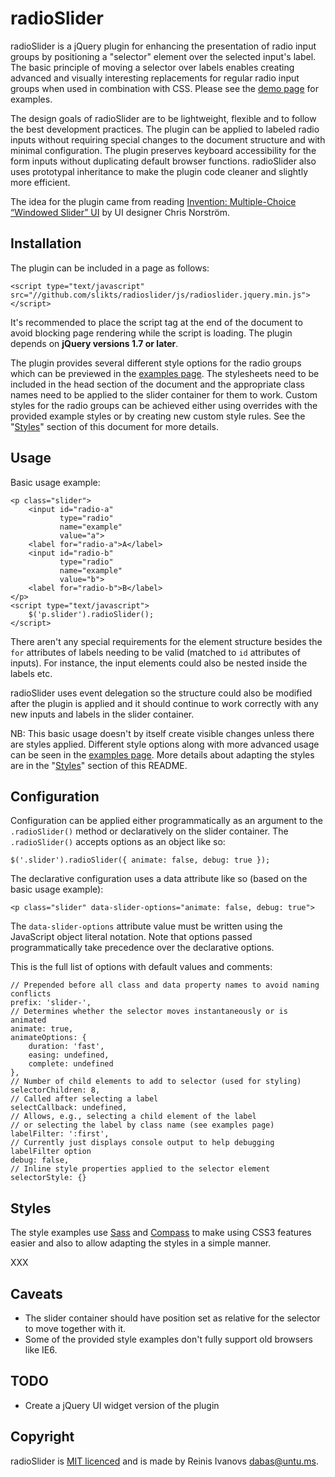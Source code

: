 radioSlider
===========

radioSlider is a jQuery plugin for enhancing the presentation of radio input groups
by positioning a "selector" element over the selected input's label.
The basic principle of moving a selector over labels enables creating advanced
and visually interesting replacements for regular radio input groups when used
in combination with CSS. Please see the [demo page](https://github.com/slikts/radioslider) for examples.

The design goals of radioSlider are to be lightweight, flexible and
to follow the best development practices. The plugin can be applied to labeled
radio inputs without requiring special changes to the document structure and with
minimal configuration. The plugin preserves keyboard accessibility for the
form inputs without duplicating default browser functions. radioSlider also uses
prototypal inheritance to make the plugin code cleaner and slightly more efficient.

The idea for the plugin came from reading [Invention: Multiple-Choice “Windowed Slider” UI](http://www.chrisnorstrom.com/2012/11/invention-multiple-choice-windowed-slider-ui/)
by UI designer Chris Norström.

Installation
------------

The plugin can be included in a page as follows:

    <script type="text/javascript" src="//github.com/slikts/radioslider/js/radioslider.jquery.min.js"></script>

It's recommended to place the script tag at the end of the document to avoid
blocking page rendering while the script is loading. The plugin depends on **jQuery
versions 1.7 or later**.

The plugin provides several different style options for the radio groups
which can be previewed in the [examples page](https://github.com/slikts/radioslider).
The stylesheets need to be included in the head section of the document and the appropriate class names need to
be applied to the slider container for them to work. Custom styles for the
radio groups can be achieved either using overrides with the provided
example styles or by creating new custom style rules. See the "[Styles](#styles)" section
of this document for more details.

Usage
-----

Basic usage example:

    <p class="slider">
        <input id="radio-a"
               type="radio"
               name="example"
               value="a">
        <label for="radio-a">A</label>
        <input id="radio-b"
               type="radio"
               name="example"
               value="b">
        <label for="radio-b">B</label>
    </p>
    <script type="text/javascript">
        $('p.slider').radioSlider();
    </script>

There aren't any special requirements for the element structure besides
the `for` attributes of labels needing to be valid (matched to `id` attributes of
inputs). For instance, the input elements could also be nested inside the labels etc.

radioSlider uses event delegation so the structure could also be modified after
the plugin is applied and it should continue to work correctly with any
new inputs and labels in the slider container.

NB: This basic usage doesn't by itself create visible changes unless there are
styles applied. Different style options along with more advanced usage can
be seen in the [examples page](https://github.com/slikts/radioslider).
More details about adapting the styles are in the "[Styles](#styles)" section of this README.

Configuration
-------------

Configuration can be applied either programmatically as an argument to the `.radioSlider()`
method or declaratively on the slider container. The `.radioSlider()` accepts options as
an object like so:

    $('.slider').radioSlider({ animate: false, debug: true });

The declarative configuration uses a data attribute like so (based on the basic usage example):

    <p class="slider" data-slider-options="animate: false, debug: true">

The `data-slider-options` attribute value must be written using the JavaScript object
literal notation. Note that options passed programmatically take precedence over the
declarative options.

This is the full list of options with default values and comments:

    // Prepended before all class and data property names to avoid naming conflicts
    prefix: 'slider-',
    // Determines whether the selector moves instantaneously or is animated
    animate: true,
    animateOptions: {
        duration: 'fast',
        easing: undefined,
        complete: undefined
    },
    // Number of child elements to add to selector (used for styling)
    selectorChildren: 8,
    // Called after selecting a label
    selectCallback: undefined,
    // Allows, e.g., selecting a child element of the label
    // or selecting the label by class name (see examples page)
    labelFilter: ':first',
    // Currently just displays console output to help debugging labelFilter option
    debug: false,
    // Inline style properties applied to the selector element
    selectorStyle: {}

Styles
------

The style examples use [Sass](http://sass-lang.com/) and [Compass](http://compass-style.org/)
to make using CSS3 features easier and also to allow adapting the styles in a
simple manner.

XXX

Caveats
-------

 * The slider container should have position set as relative for the selector
   to move together with it.
 * Some of the provided style examples don't fully support old browsers like IE6.

TODO
----

 * Create a jQuery UI widget version of the plugin

Copyright
---------

radioSlider is [MIT licenced](http://opensource.org/licenses/MIT) and
is made by Reinis Ivanovs <dabas@untu.ms>.
